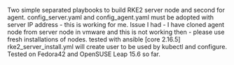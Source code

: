 Two simple separated playbooks to build RKE2 server node and second for agent.
config_server.yaml and config_agent.yaml must be adopted with server IP address - this is working for me.
Issue I had - I have cloned agent node from server node in vmware and this is not working then - please use fresh installations of nodes.
tested with ansible [core 2.16.5]
rke2_server_install.yml will create user to be used by kubectl and configure.
Tested on Fedora42 and OpenSUSE Leap 15.6 so far.
